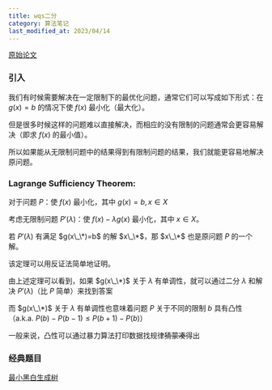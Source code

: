 ```yaml
---
title: wqs二分
category: 算法笔记
last_modified_at: 2023/04/14
---
```


[原始论文](https://pufanyi.github.io/%E7%94%9F%E6%88%90%E6%A0%91%E5%85%A5%E9%97%A8/Train2012-sol-wqs.pdf)

### 引入

我们有时候需要解决在一定限制下的最优化问题，通常它们可以写成如下形式：在 $g(x)=b$ 的情况下使 $f(x)$ 最小化（最大化）。

但是很多时候这样的问题难以直接解决，而相应的没有限制的问题通常会更容易解决（即求 $f(x)$ 的最小值）。

所以如果能从无限制问题中的结果得到有限制问题的结果，我们就能更容易地解决原问题。

### Lagrange Sufficiency  Theorem:

对于问题 $P$：使 $f(x)$ 最小化，其中 $g(x)=b, x\in X$

考虑无限制问题 $P'(\lambda)$：使 $f(x)-\lambda g(x)$ 最小化，其中 $x \in X$。

若 $P'(\lambda)$ 有满足 $g(x\_\*)=b$ 的解 $x\_\*$，那 $x\_\*$ 也是原问题 $P$ 的一个解。

该定理可以用反证法简单地证明。

由上述定理可以看到，如果 $g(x\_\*)$ 关于 $\lambda$ 有单调性，就可以通过二分 $\lambda$ 和解决 $P'(\lambda)$（比 $P$ 简单）来找到答案

而 $g(x\_\*)$ 关于 $\lambda$ 有单调性也意味着问题 $P$ 关于不同的限制 $b$ 具有凸性（a.k.a. $P(b)-P(b-1)\le P(b+1)-P(b)$）

一般来说，凸性可以通过暴力算法打印数据找规律~~猜蒙凑~~得出

### 经典题目

[最小黑白生成树](https://www.luogu.com.cn/problem/P2619)

